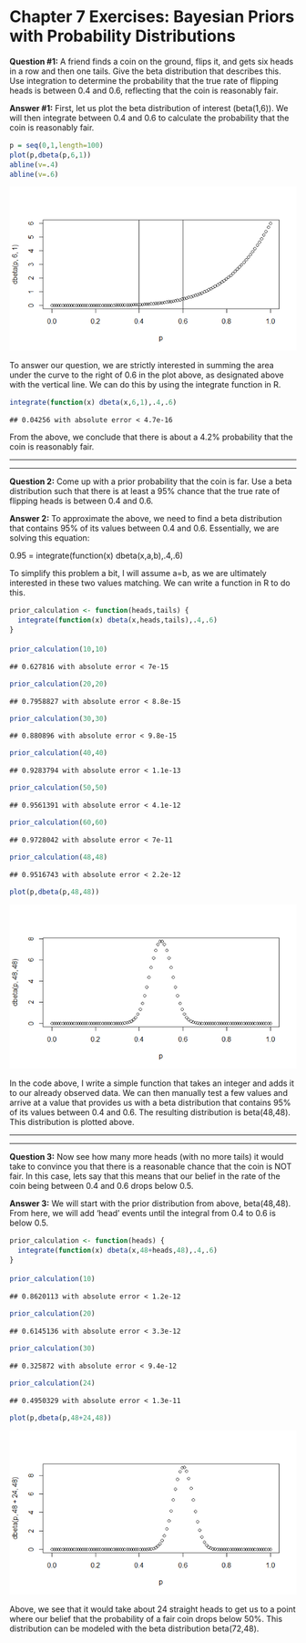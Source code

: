 Chapter 7 Exercises: Bayesian Priors with Probability Distributions
================

**Question \#1:** A friend finds a coin on the ground, flips it, and
gets six heads in a row and then one tails. Give the beta distribution
that describes this. Use integration to determine the probability that
the true rate of flipping heads is between 0.4 and 0.6, reflecting that
the coin is reasonably fair.

**Answer \#1:** First, let us plot the beta distribution of interest
(beta(1,6)). We will then integrate between 0.4 and 0.6 to calculate the
probability that the coin is reasonably fair.

``` r
p = seq(0,1,length=100)
plot(p,dbeta(p,6,1))
abline(v=.4)
abline(v=.6)
```

![](ch9_bayesian_priors_with_prob_distributions_files/figure-gfm/q1%20calc-1.png)<!-- -->

To answer our question, we are strictly interested in summing the area
under the curve to the right of 0.6 in the plot above, as designated
above with the vertical line. We can do this by using the integrate
function in R.

``` r
integrate(function(x) dbeta(x,6,1),.4,.6)
```

    ## 0.04256 with absolute error < 4.7e-16

From the above, we conclude that there is about a 4.2% probability that
the coin is reasonably fair.

-----

-----

**Question 2:** Come up with a prior probability that the coin is far.
Use a beta distribution such that there is at least a 95% chance that
the true rate of flipping heads is between 0.4 and 0.6.

**Answer 2:** To approximate the above, we need to find a beta
distribution that contains 95% of its values between 0.4 and 0.6.
Essentially, we are solving this equation:

0.95 = integrate(function(x) dbeta(x,a,b),.4,.6)

To simplify this problem a bit, I will assume a=b, as we are ultimately
interested in these two values matching. We can write a function in R to
do this.

``` r
prior_calculation <- function(heads,tails) {
  integrate(function(x) dbeta(x,heads,tails),.4,.6)
}

prior_calculation(10,10)
```

    ## 0.627816 with absolute error < 7e-15

``` r
prior_calculation(20,20)
```

    ## 0.7958827 with absolute error < 8.8e-15

``` r
prior_calculation(30,30)
```

    ## 0.880896 with absolute error < 9.8e-15

``` r
prior_calculation(40,40)
```

    ## 0.9283794 with absolute error < 1.1e-13

``` r
prior_calculation(50,50)
```

    ## 0.9561391 with absolute error < 4.1e-12

``` r
prior_calculation(60,60)
```

    ## 0.9728042 with absolute error < 7e-11

``` r
prior_calculation(48,48)
```

    ## 0.9516743 with absolute error < 2.2e-12

``` r
plot(p,dbeta(p,48,48))
```

![](ch9_bayesian_priors_with_prob_distributions_files/figure-gfm/q2%20calc-1.png)<!-- -->

In the code above, I write a simple function that takes an integer and
adds it to our already observed data. We can then manually test a few
values and arrive at a value that provides us with a beta distribution
that contains 95% of its values between 0.4 and 0.6. The resulting
distribution is beta(48,48). This distribution is plotted above.

-----

-----

**Question 3:** Now see how many more heads (with no more tails) it
would take to convince you that there is a reasonable chance that the
coin is NOT fair. In this case, lets say that this means that our belief
in the rate of the coin being between 0.4 and 0.6 drops below 0.5.

**Answer 3:** We will start with the prior distribution from above,
beta(48,48). From here, we will add ‘head’ events until the integral
from 0.4 to 0.6 is below 0.5.

``` r
prior_calculation <- function(heads) {
  integrate(function(x) dbeta(x,48+heads,48),.4,.6)
}

prior_calculation(10)
```

    ## 0.8620113 with absolute error < 1.2e-12

``` r
prior_calculation(20)
```

    ## 0.6145136 with absolute error < 3.3e-12

``` r
prior_calculation(30)
```

    ## 0.325872 with absolute error < 9.4e-12

``` r
prior_calculation(24)
```

    ## 0.4950329 with absolute error < 1.3e-11

``` r
plot(p,dbeta(p,48+24,48))
```

![](ch9_bayesian_priors_with_prob_distributions_files/figure-gfm/q3%20calc-1.png)<!-- -->

Above, we see that it would take about 24 straight heads to get us to a
point where our belief that the probability of a fair coin drops below
50%. This distribution can be modeled with the beta distribution
beta(72,48).
